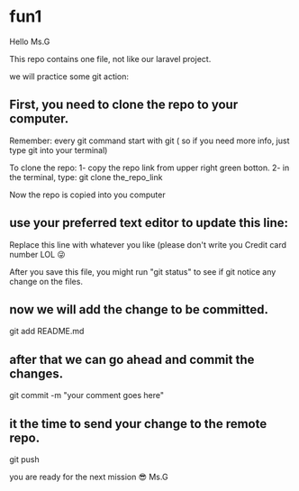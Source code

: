 # fun1
Hello Ms.G


This repo contains one file, not like our laravel project.

we will practice some git action:

## First, you need to clone the repo to your computer.
Remember:
every git command start with git ( so if you need more info, just type git into your terminal)

To clone the repo:
1- copy the repo link from upper right green botton.
2- in the terminal, type:
 git clone the_repo_link

Now the repo is copied into you computer

## use your preferred text editor to update this line:

Replace this line with whatever you like (please don't write you Credit card number LOL 😜


After you save this file, you might run "git status" to see if git notice any change on the files.

## now we will add the change to be committed.

git add README.md

## after that we can go ahead and commit the changes.
git commit -m "your comment goes here"

## it the time to send your change to the remote repo.

git push

you are ready for the next mission 😎 Ms.G
